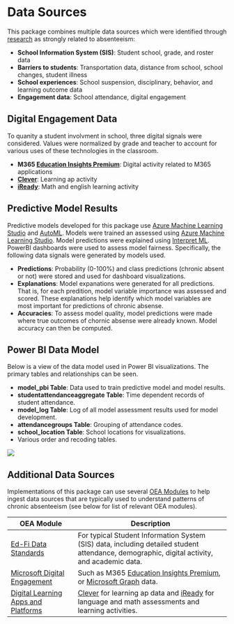 
# Data Sources

This package combines multiple data sources which were identified through [research](https://github.com/microsoft/OpenEduAnalytics/blob/main/packages/Chronic_Absenteeism/docs/OEA%20Chronic%20Abs%20Package%20-%20Use%20Case%20Doc.pdf) as strongly related to absenteeism: 
* **School Information System (SIS)**: Student school, grade, and roster data
* **Barriers to students**: Transportation data, distance from school, school changes, student illness
* **School experiences**: School suspension, disciplinary, behavior, and learning outcome data
* **Engagement data**: School attendance, digital engagement

## Digital Engagement Data

To quanity a student involvment in school, three digital signals were considered. Values were normalized by grade and teacher to account for various uses of these technologies in the classroom.
* **M365 [Education Insights Premium](https://github.com/microsoft/OpenEduAnalytics/tree/main/modules/Microsoft_Data/Microsoft_Education_Insights_Premium)**: Digital activity related to M365 applications
* **[Clever](https://github.com/microsoft/OpenEduAnalytics/tree/main/modules/Digital_Learning_Apps_and_Platforms/Clever)**: Learning ap activity
* **[iReady](https://github.com/microsoft/OpenEduAnalytics/tree/main/modules/Digital_Learning_Apps_and_Platforms/iReady)**: Math and english learning activity

## Predictive Model Results

Predictive models developed for this package use [Azure Machine Learning Studio](https://docs.microsoft.com/en-us/azure/machine-learning/overview-what-is-machine-learning-studio) and [AutoML](https://www.automl.org/automl/). Models were trained an assessed using [Azure Machine Learning Studio](https://docs.microsoft.com/en-us/azure/machine-learning/overview-what-is-machine-learning-studio). Model predictions were explained using [Interpret ML](https://interpret.ml/). PowerBI dashboards were used to assess model fairness. Specifically, the following data signals were generated by models used.
* **Predictions**: Probability (0-100%) and class predictions (chronic absent or not) were stored and used for dashboard visualizations.
* **Explanations**: Model expanations were generated for all predictions. That is, for each predition, model variable importance was assessed and scored. These explanations help identify which model variables are most important for predictions of chronic absense. 
* **Accuracies**: To assess model quality, model predictions were made where true outcomes of chornic absense were already known. Model accuracy can then be computed.

## Power BI Data Model

Below is a view of the data model used in Power BI visualizations. The primary tables and relationships can be seen.
* **model_pbi Table**: Data used to train predictive model and model results.
* **studentattendanceaggregate Table**: Time dependent records of student attendance.
* **model_log Table**: Log of all model assessment results used for model development.
* **attendancegroups Table**: Grouping of attendance codes.
* **school_location Table**: School locations for visualizations.
* Various order and recoding tables.

![](https://github.com/microsoft/OpenEduAnalytics/blob/9cdecd763c0c05a32276bc64e991ed7d068e8f3b/packages/Chronic_Absenteeism/docs/images/powerBiDataModel.png)

## Additional Data Sources

Implementations of this package can use several [OEA Modules](https://github.com/microsoft/OpenEduAnalytics/tree/main/modules) to help ingest data sources that are typically used to understand patterns of chronic absenteeism (see below for list of relevant OEA modules).  

| OEA Module | Description |
| --- | --- |
| [Ed-Fi Data Standards](https://github.com/microsoft/OpenEduAnalytics/tree/main/modules/Education_Data_Standards/Ed-Fi) | For typical Student Information System (SIS) data, including detailed student attendance, demographic, digital activity, and academic data. |
| [Microsoft Digital Engagement](https://github.com/microsoft/OpenEduAnalytics/tree/main/modules/Microsoft_Data) | Such as M365 [Education Insights Premium](https://github.com/microsoft/OpenEduAnalytics/tree/main/modules/Microsoft_Data/Microsoft_Education_Insights_Premium), or [Microsoft Graph](https://github.com/microsoft/OpenEduAnalytics/tree/main/modules/Microsoft_Data/Microsoft_Graph) data. |
| [Digital Learning Apps and Platforms](https://github.com/microsoft/OpenEduAnalytics/tree/main/modules/Digital_Learning_Apps_and_Platforms) | [Clever](https://github.com/microsoft/OpenEduAnalytics/tree/main/modules/Digital_Learning_Apps_and_Platforms/Clever) for learning ap data and [iReady](https://github.com/microsoft/OpenEduAnalytics/tree/main/modules/Digital_Learning_Apps_and_Platforms/iReady) for language and math assessments and learning activities. |
